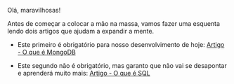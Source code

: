 Olá, maravilhosas!

Antes de começar a colocar a mão na massa, vamos fazer uma esquenta lendo dois artigos que ajudam a expandir a mente. 

- Este primeiro é obrigatório para nosso desenvolvimento de hoje: [Artigo - O que é MongoDB](https://www.alura.com.br/artigos/mongodb-o-banco-baseado-em-documentos)

- Este segundo não é obrigatório, mas garanto que não vai se desapontar e aprenderá muito mais: [Artigo - O que é SQL](https://www.alura.com.br/artigos/o-que-e-sql) 
